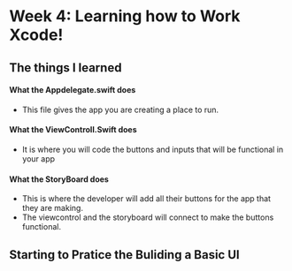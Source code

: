 # Week 4: Learning how to Work Xcode!

## The things I learned
#### What the Appdelegate.swift does 
    
* This file gives the app you are creating a place to run.  

#### What the ViewControll.Swift does
   
* It is where you will code the buttons and inputs that will be functional in 
     your app

#### What the StoryBoard does
    
* This is where the developer will add all their buttons for the app that they are making.
* The viewcontrol and the storyboard will connect to make the buttons functional. 

## Starting to Pratice the Buliding a Basic UI 


